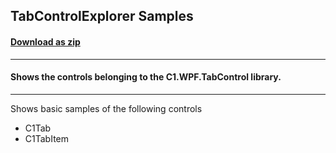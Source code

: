 ## TabControlExplorer Samples
#### [Download as zip](https://grapecity.github.io/DownGit/#/home?url=https://github.com/GrapeCity/ComponentOne-WPF-Samples/tree/master/NET_6/TabControl/TabControlExplorer)
____
#### Shows the controls belonging to the C1.WPF.TabControl library.
____
Shows basic samples of the following controls

* C1Tab
* C1TabItem
